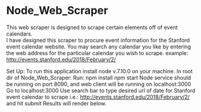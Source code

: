# Node_Web_Scraper

This web scraper is designed to scrape certain elements off of event calendars.  
I have designed this scraper to procure event information for the Stanford event calendar website.
You may search any calendar you like by entering the web address for the particular calendar you
wish to scrape. example: http://events.stanford.edu/2018/February/2/

Set Up:
To run this application install node v.7.10.0 on your machine.
In root dir of Node_Web_Scraper:
Run: npm install
     npm start
Node service should be running on port 8090, and web client will be running on localhost:3000
Go to localhost:3000
Use search bar to type desired url of date for Stanford event calendar to scrape i.e.: http://events.stanford.edu/2018/February/2/ and hit submit
Results will render below.
